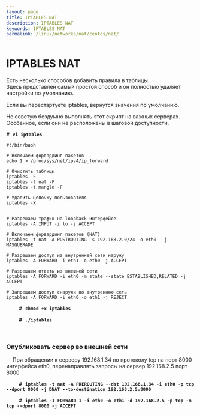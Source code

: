 ```yaml
---
layout: page
title: IPTABLES NAT
description: IPTABLES NAT
keywords: IPTABLES NAT
permalink: /linux/networks/nat/centos/nat/
---
```


# IPTABLES NAT

Есть несколько способов добавить правила в таблицы.<br/>
Здесь представлен самый простой способ и он полностью удаляет настройки по умолчанию.

Если вы перестартуете iptables, вернутся значения по умолчанию.

Не советую бездумно выполнять этот скрипт на важных серверах. Особенное, если они не расположены в шаговой доступности.

<!--

<pre>

# cp /etc/sysconfig/iptables /etc/sysconfig/iptables.bkp

</pre>

-->

<!--

# $EXT_IP - внешний, реальный IP-адрес шлюза
# $INT_IP - внутренний IP-адрес шлюза, в локальной сети
# $LAN_IP - внутренний IP-адрес сервера, предоставляющего службы внешнему миру
# $SRV_PORT - порт службы. Для веб-сервера равен 80, для SMTP - 25 и т.д.
# EXT_IF=eth0 - внешний интерфейс шлюза. Именно ему присвоен сетевой адрес $EXT_IP
# INT_IF=eth1 - внутренний интерфейс шлюза, с адресом $INT_IP

-->

<pre class="blue_border">
<strong class="userinput"># <code>vi iptables</code></strong>
</pre>

<pre class="white_border">
<code>#!/bin/bash

# Включаем форвардинг пакетов
echo 1 > /proc/sys/net/ipv4/ip_forward

# Очистить таблицы
iptables -F
iptables -t nat -F
iptables -t mangle -F

# Удалить цепочку пользователя
iptables -X


# Разрешаем трафик на loopback-интерфейсе
iptables -A INPUT -i lo -j ACCEPT

# Включаем форвардинг пакетов (NAT)
iptables -t nat -A POSTROUTING -s 192.168.2.0/24 -o eth0  -j MASQUERADE

# Разрешаем доступ из внутренней сети наружу
iptables -A FORWARD -i eth1 -o eth0 -j ACCEPT

# Разрешаем ответы из внешней сети
iptables -A FORWARD -i eth0 -m state --state ESTABLISHED,RELATED -j ACCEPT

# Запрещаем доступ снаружи во внутреннюю сеть
iptables -A FORWARD -i eth0 -o eth1 -j REJECT</code>
</pre>

<pre class="blue_border">
    <strong class="userinput"># <code>chmod +x iptables</code></strong>
</pre>

<pre class="blue_border">
    <strong class="userinput"># <code>./iptables</code></strong>
</pre>

<br/>

### Опубликовать сервер во внешней сети

-- При обращении к серверу 192.168.1.34 по протоколу tcp на порт 8000 интерфейса eth0, перенаправлять запросы на сервер 192.168.2.5 порт 8000

<pre class="blue_border">
    <strong class="userinput"># <code>iptables -t nat -A PREROUTING --dst 192.168.1.34 -i eth0 -p tcp --dport 8000 -j DNAT --to-destination 192.168.2.5:8000</code></strong>
</pre>

<pre class="blue_border">
    <strong class="userinput"># <code>iptables -I FORWARD 1 -i eth0 -o eth1 -d 192.168.2.5 -p tcp -m tcp --dport 8000 -j ACCEPT</code></strong>
</pre>

<!--

<pre>

<br/><br/>

// Полезные команды

# service iptables reload
# service iptables save

# iptables-save > rules.txt
# iptables-restore < rules.txt


<br/><br/>
Почитать:<br/>
http://www.it-simple.ru/?p=2250
<br/><br/>
iptables: Проброс RDP наружу или форвард портов между локальными сетями<br/>
http://mnorin.com/iptables-probros-rdp-naruzhu-ili-forvard-portov-m.html<br/>
http://redhat-club.org/2011/%D0%BD%D0%B0%D1%81%D1%82%D1%80%D0%BE%D0%B9%D0%BA%D0%B0-nat-%D0%B2-rhel-centos-fedora<br/>
http://habrahabr.ru/post/205460/


 Дебаг правил iptables в CentOS 6.2


Дебажить правила для iptables удобно с помощью логирования, при котором логи файрволла пишутся в отдельный файл. Для этого надо в iptables добавить директивы логирования пакетов и  настроить систему логирования CentOS на запись этих сообщений в отдельный файл.

1. Добавляем директивы логирования пакетов в iptables
Допустим базовый конфигурационный файл /etc/sysconfig/iptables выглядит так

# Firewall configuration written by system-config-firewall
# Manual customization of this file is not recommended.
*filter
:INPUT ACCEPT [0:0]
:FORWARD ACCEPT [0:0]
:OUTPUT ACCEPT [0:0]
-A INPUT -m state --state ESTABLISHED,RELATED -j ACCEPT
-A INPUT -p icmp -j ACCEPT
-A INPUT -i lo -j ACCEPT
-A INPUT -m state --state NEW -m tcp -p tcp --dport 22 -j ACCEPT
-A INPUT -j REJECT --reject-with icmp-host-prohibited
-A FORWARD -j REJECT --reject-with icmp-host-prohibited.

Последними двумя строками отклоняются все INPUT и FORWARD пакеты, которые не подошли правилам выше.
ПЕРЕД этими строчками добавляем следующие директивы

#************* for debug
-A INPUT -j LOG --log-level DEBUG --log-prefix "[FW INPUT]:"
-A FORWARD -j LOG --log-level DEBUG --log-prefix "[FW FORWARD]:"

То есть мы указали в iptables, что все пакеты, не прошедшие по правилам выше директив логирования должны логироваться.

2. Перезапускаем iptables
# service iptables restart

3. Настраиваем rsyslog для записи логов iptables в отдельный файл
Для того, чтобы записать именно сообщения iptables, отфильтруем их на основании уровня логирования DEBUG.
Редактируем vi /etc/rsyslog.conf
# vi /etc/rsyslog.conf
Добавляем в секцию #### RULES ####
kern.debug /var/log/iptables.log
Что означает писать все сообщения ядра уровня логирования DEBUG в файл /var/log/iptables.log

4. Перезапускаем rsyslog
# service rsyslog restart

Теперь все, что не подошло имеющимся правилам и будет отброшено, будет записываться в файл /var/log/iptables.log. По этим данным легко понять какие пакеты мы упустили при написании правил.

http://www.olegsmith.com/2011/12/iptables-centos-62.html

</pre>

-->
